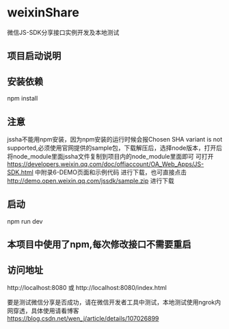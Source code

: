 # weixinShare
微信JS-SDK分享接口实例开发及本地测试

## 项目启动说明

## 安装依赖

npm install 

## 注意
jssha不能用npm安装，因为npm安装的运行时候会报Chosen SHA variant is not supported,必须使用官网提供的sample包，下载解压后，选择node版本，打开后将node_module里面jssha文件复制到项目内的node_module里面即可 可打开
https://developers.weixin.qq.com/doc/offiaccount/OA_Web_Apps/JS-SDK.html
中附录6-DEMO页面和示例代码 进行下载，也可直接点击
http://demo.open.weixin.qq.com/jssdk/sample.zip 
进行下载

## 启动

npm run dev 

## 本项目中使用了npm,每次修改接口不需要重启

## 访问地址

http://localhost:8080  或 http://localhost:8080/index.html

要是测试微信分享是否成功，请在微信开发者工具中测试，本地测试使用ngrok内网穿透，具体使用请看博客 
https://blog.csdn.net/wen_j/article/details/107026899